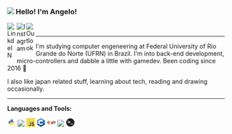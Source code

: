 ### <img src="https://github.com/TheDudeThatCode/TheDudeThatCode/blob/master/Assets/Hi.gif" width="29px"> Hello! I'm Angelo! 

<a target="_blank" href="https://www.linkedin.com/in/angelo-leite-medeiros-de-góes-754039125/">
  <img align="left" alt="LinkdeIN" width="22px" src="https://cdn.jsdelivr.net/npm/simple-icons@v3/icons/linkedin.svg" />
</a>
<a target="_blank" href="https://www.instagram.com/esteangelo/">
  <img align="left" alt="Instagram" width="22px" src="https://cdn.jsdelivr.net/npm/simple-icons@v3/icons/instagram.svg" />
</a>
<a target="_blank" href="mailto:angelolgoes13@gmail.com">
  <img align="left" alt="Outlook" width="22px" src="https://cdn.jsdelivr.net/npm/simple-icons@3.8.0/icons/microsoftoutlook.svg" />
</a>

</br>

---- 

I'm studying computer engeneering at Federal University of Rio Grande do Norte (UFRN) in Brazil. I'm into back-end development, micro-controllers and dabble a little with gamedev. Been coding since 2016 🧐

I also like japan related stuff, learning about tech, reading and drawing occasionally.

----

**Languages and Tools:**  

<code><img height="20" src="https://raw.githubusercontent.com/github/explore/80688e429a7d4ef2fca1e82350fe8e3517d3494d/topics/python/python.png"></code>
<code><img height="20" src="https://github.com/abranhe/programming-languages-logos/blob/master/src/java/java.png"></code>
<code><img height="20" src="https://raw.githubusercontent.com/github/explore/80688e429a7d4ef2fca1e82350fe8e3517d3494d/topics/javascript/javascript.png"></code>
<code><img height="20" src="https://raw.githubusercontent.com/github/explore/80688e429a7d4ef2fca1e82350fe8e3517d3494d/topics/cpp/cpp.png"></code>
<code><img height="20" src="https://raw.githubusercontent.com/github/explore/80688e429a7d4ef2fca1e82350fe8e3517d3494d/topics/git/git.png"></code>
<code><img height="20" src="https://icon-library.com/images/unity-icon/unity-icon-1.jpg"></code>
<code><img height="20" src="https://raw.githubusercontent.com/github/explore/80688e429a7d4ef2fca1e82350fe8e3517d3494d/topics/terminal/terminal.png"></code>

